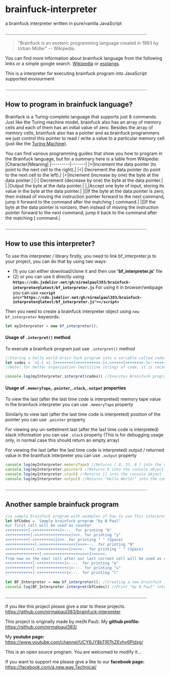 # brainfuck-interpreter
a brainfuck interpreter written in pure/vanilla JavaScript

...............................................................................................................

>"Brainfuck is an esoteric programming language created in 1993 by Urban Müller" -- Wikipedia.

You can find more information about brainfuck language from the following links or a simple google search. [Wikipedia](https://en.wikipedia.org/wiki/Brainfuck) or [esolangs](https://esolangs.org/wiki/Brainfuck).

This is a interpreter for executing brainfuck program into JavaScript supported enviourment

...............................................................................................................

## How to program in brainfuck language?
Brainfack is a Turing-complete language that supports just 8 commands. Just like the Turing machine model, brainfuck also has an array of memory cells and each of them has an initial value of zero.
Besides the array of memory cells, brainfuck also has a pointer and as  brainfuck programmers we just control this pointer to read / write a value to a particular memory cell (just like the [Turing Machine](https://en.wikipedia.org/wiki/Turing_machine)).

You can find various programming guides that show you how to program in the Brainfuck language, but for a summary here is a table from Wikipedia:
|Character|Meaning|
|---------|-------|
|>|Increment the data pointer (to point to the next cell to the right).|
|<|	Decrement the data pointer (to point to the next cell to the left).|
|+|Increment (increase by one) the byte at the data pointer.|
|-|	Decrement (decrease by one) the byte at the data pointer.|
|.|Output the byte at the data pointer.|
|,|Accept one byte of input, storing its value in the byte at the data pointer.|
|[|If the byte at the data pointer is zero, then instead of moving the instruction pointer forward to the next command, jump it forward to the command after the matching ] command.|
|]|If the byte at the data pointer is nonzero, then instead of moving the instruction pointer forward to the next command, jump it back to the command after the matching [ command.|

...............................................................................................................

## How to use this interpreter?
To use this interpreter / library firstly, you need to link bf_interpreter.js to your project, you can do that by using two ways:
* (1) you can either download/clone it and then use **'bf_interpreter.js'** file
* (2) or you can use it directly using **`https://cdn.jsdelivr.net/gh/nirmalpaul383/brainfuck-interpreter@latest/bf_interpreter.js`**
  For using it in browser/webpage you can use **``` <script src="https://cdn.jsdelivr.net/gh/nirmalpaul383/brainfuck-interpreter@latest/bf_interpreter.js"></script> ```**

Then you need to create a brainfuck interpreter object using ` new bf_interpreter ` keywords:
```JavaScript
let myInterpreter = new bf_interpreter();
```
#### Usage of ` .interpret() ` method
To execute a brainfuck program just use ` .interpret() ` method
```JavaScript
//Storing a hello world brain fuck program into a variable called codes.
let codes = `>[-] >[-]++++++++[<+++++++++>-]<.>+++++[<++++++>-]<-.+++++++..+++.>+++++++++[<--------->-]<++.>+++++++[<++++++++>-]<-.>+++++[<+++++>-]<-.+++.------.   --------.>++++++++[<-------->-]<---.<`;
//Note: for better organization (multiline string) of code, it is recommended to use backticks (`) instead of normal single (') or double quote (")

console.log(myInterpreter.interpret(codes)) //Executes Brainfuck program and returns "Hello World!" into the javascript console
```

#### Usage of ` .memoryTape `,` .pointer `,` .stack `,` .output ` properties
To view the last (after the last time code is interpreted) memory tape value in the brainfuck interpreter you can use ` .memoryTape ` property

Similarly to view last (after the last time code is interpreted) position of the pointer you can use ` .pointer ` property

For viewing any un-settelment last (after the last time code is interpreted) stack information you can use ` .stack ` property (This is for debugging usage only, in normal case this should return an empty array)

For viewing the last (after the last time code is interpreted) output / returned value in the brainfuck interpreter you can use ` .output ` property
```JavaScript
console.log(myInterpreter.memoryTape) //Returns [ 0, 33, 0 ] into the console object
console.log(myInterpreter.pointer) //Returns 0 into the console object
console.log(myInterpreter.stack) //Returns [] into the console object
console.log(myInterpreter.output) //Returns "Hello World!" into the console object
```

...............................................................................................................

## Another sample brainfuck program
```JavaScript
//a sample brainfuck program with examples of how to use this interpreter
let bfCodes = `Sample brainfuck program "by N Paul"
our first cell will be used as counter
++++++++++[->++++++++++<]>--.  for printing "b"
<++++++++++[->>++++++++++++<<]>>+. for printing "y"
<<++++++++[->>>++++<<<]>>>. for printing " " (Space)
<<<++++++++++[->>>>++++++++<<<<]>>>>--.  for printing "N"
<<<<++++++++[->>>>>++++<<<<<]>>>>>.  for printing " " (Space)
<<<<<++++++++++[->>>>>>++++++++<<<<<<]>>>>>>.
from now on the next cell after our last current cell will be used as counter
>>++++++++++[-<++++++++++>]<---.  for printing "a"
>>++++++++++[-<++++++++++++>]<---. for printing "u"
>>++++++++++[-<+++++++++++>]<--.  for printing "l"
`
let BF_Interpreter = new bf_interpreter(); //Creating a new brainfuck interpreter
console.log(BF_Interpreter.interpret(bfCodes)) //Print "by N Paul" into the console
```
...............................................................................................................

If you like this project please give a star to these projects. https://github.com/nirmalpaul383/brainfuck-interpreter

This project is originally made by me(N Paul). My **github profile:** https://github.com/nirmalpaul383/ 

My **youtube page:** https://www.youtube.com/channel/UCY6JY8bTlR7hZEvhy6Pldxg/

This is an open source program. You are welcomed to modify it...

If you want to support me please give a like to our **facebook page:** https://facebook.com/a.new.way.Technical/
